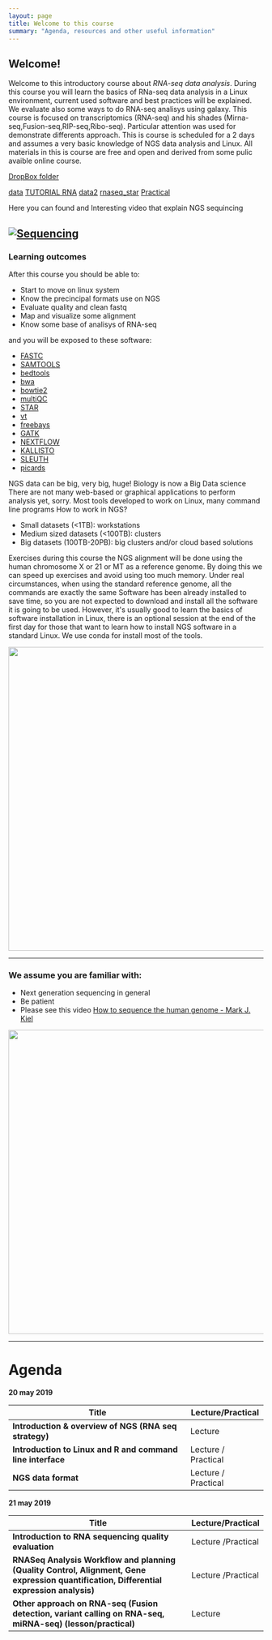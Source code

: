 ```yaml
---
layout: page
title: Welcome to this course
summary: "Agenda, resources and other useful information"
---
```


## Welcome!

Welcome to this introductory course about _RNA-seq data analysis_. During this course you will learn the basics of RNa-seq data analysis in a Linux environment, current used software and best practices will be explained. We evaluate also some ways to do RNA-seq analisys using galaxy. 
This course is focused on transcriptomics (RNA-seq) and his  shades (Mirna-seq,Fusion-seq,RIP-seq,Ribo-seq). Particular attention was used for demonstrate differents approach.
This is course is scheduled for a 2 days and assumes a very basic knowledge of NGS data analysis and Linux.
All materials in this is course are free and open and derived from some pulic avaible online course.

[DropBox folder](https://www.dropbox.com/sh/4qkqch7gyt888h7/AABD_i9ShwryfAqGeJ0yqqF3a)

[data](https://drive.google.com/open?id=1ywFJ9OyKn0Bo9AhxX2nUuKC3Fr4wLdL6)
[TUTORIAL RNA](https://www.dropbox.com/s/ewlkswl9nd31xz9/RNA_all.tar.bzip2?dl=0)
[data2]()
[rnaseq_star](https://github.com/bioinfo-dirty-jobs/rna-seq-star-deseq2.git)
[Practical](https://www.dropbox.com/sh/4wsixy5qbxgxrsa/AAAMWBZDHS1m1WrlT9pXGz6qa?dl=0)

Here you can found and Interesting video that explain NGS sequincing

[![Sequencing](https://www.youtube.com/watch?v=MvuYATh7Y74/0.jpg)](https://www.youtube.com/watch?v=MvuYATh7Y74)
---
### Learning outcomes

After this course you should be able to:

- Start to move on linux system 
- Know the precincipal formats  use on  NGS 
- Evaluate quality and clean fastq 
- Map and visualize some alignment
- Know some base of analisys of RNA-seq



and you will be exposed to these software:


- [FASTC](https://www.bioinformatics.babraham.ac.uk/projects/fastqc/)
- [SAMTOOLS](http://www.htslib.org/doc/samtools.html)
- [bedtools](http://bedtools.readthedocs.io/en/latest/)
- [bwa](http://bio-bwa.sourceforge.net/)
- [bowtie2](http://bowtie-bio.sourceforge.net/bowtie2/index.shtml)
- [multiQC](http://multiqc.info/)
- [STAR](https://github.com/alexdobin/STAR)
- [vt](https://genome.sph.umich.edu/wiki/Vt)
- [freebays](https://github.com/ekg/freebayes)
- [GATK](https://software.broadinstitute.org/gatk/)
- [NEXTFLOW](https://www.nextflow.io/)
- [KALLISTO](https://pachterlab.github.io/kallisto/about)
- [SLEUTH](https://github.com/pachterlab/sleuth)
- [picards](https://broadinstitute.github.io/picard/)

NGS data can be big, very big, huge! Biology is now a Big Data science
There are not many web-based or graphical applications to perform analysis yet, sorry.
Most tools developed to work on Linux, many command line programs
How to work in NGS?
- Small datasets (<1TB): workstations
- Medium sized datasets (<100TB): clusters
- Big datasets (100TB-20PB): big clusters and/or cloud based solutions

Exercises during this course the NGS alignment will be done using the human chromosome  X or 21 or MT as a reference genome. By doing this we can speed up exercises and avoid using too much memory. Under real circumstances, when using the standard reference genome, all the commands are exactly the same
Software has been already installed to save time, so you are not expected to download and install all the software it is going to be used. However, it's usually good to learn the basics of software installation in Linux, there is an optional session at the end of the first day for those that want to learn how to install NGS software in a standard Linux. We use conda for install most of the tools.

<img src="{{site.url}}/images/p3.jpeg" width="600">


---
### We assume you are familiar with:

- Next generation sequencing in general
- Be patient
- Please see this video [How to sequence the human genome - Mark J. Kiel](https://www.youtube.com/watch?v=MvuYATh7Y74)

<img src="{{site.url}}/images/patience.jpg" width="600" >





---
# Agenda

**20 may 2019**

Title | Lecture/Practical
------|-------------------
**Introduction & overview of NGS (RNA seq strategy)** | Lecture
**Introduction to Linux and R and command line interface** | Lecture / Practical
**NGS data format** | Lecture / Practical

**21 may 2019**

Title | Lecture/Practical
------|-------------------
**Introduction to RNA sequencing quality evaluation** | Lecture /Practical
**RNASeq Analysis Workflow and planning (Quality Control, Alignment, Gene expression quantification, Differential expression analysis)**| Lecture /Practical
**Other approach on RNA-seq (Fusion detection, variant calling on RNA-seq, miRNA-seq) (lesson/practical)** | Lecture



